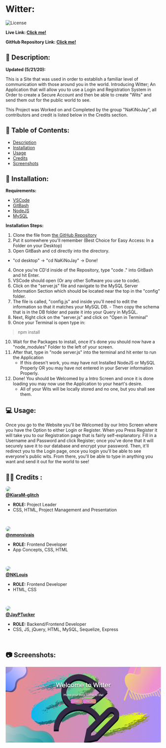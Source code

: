 # Witter: 
![License](https://img.shields.io/badge/License-CCL-brightgreen) 

**Live Link: [Click me!](https://nakinojay.herokuapp.com/)** 
 
**GitHub Repository Link: [Click me!](https://github.com/KiaraM-glitch/NaKiNoJay)** 
 
## 📄 Description: <a name='description'></a> 
**Updated (5/21/20):**

This is a Site that was used in order to establish a familiar level of communication with those around you in the world.  Introducing Witter; An Application that will allow you to use a Login and Registration System in Order to create a Secure Account and then be able to create "Wits" and send them out for the public world to see.  

This Project was Worked on and Completed by the group "NaKiNoJay", all contributors and credit is listed below in the Credits section.
 
## 📖 Table of Contents: 
- [Description](#description) 
- [Installation](#installation) 
- [Usage](#usage) 
- [Credits](#credits) 
- [Screenshots](#screenshots) 

 
## 🔌 Installation: <a name='installation'></a> 

**Requirements:**
- [VSCode](https://code.visualstudio.com/)
- [GitBash](https://git-scm.com/downloads)
- [NodeJS](https://nodejs.org/en/)
- [MySQL](https://dev.mysql.com/downloads/windows/installer/8.0.html)

**Installation Steps:**
1. Clone the file from [the GitHub Repository](https://github.com/KiaraM-glitch/NaKiNoJay)
2. Put it somewhere you'll remember (Best Choice for Easy Access: In a Folder on your Desktop)
3. Open GitBash and cd directly into the directory.
- "cd desktop" -> "cd NaKiNoJay" -> Done!
4. Once you're CD'd inside of the Repository, type "code ." into GitBash and hit Enter.
5. VSCode should open (Or any other Software you use to code).
6. Click on the "server.js" file and navigate to the MySQL Server Information Section which should be located near the top in the "config" folder.
7. The file is called, "config.js" and inside you'll need to edit the information so that it matches your MySQL DB. - Then copy the schema that is
in the DB folder and paste it into your Query in MySQL.
8. Next, Right click on the "server.js" and click on "Open in Terminal"
9. Once your Terminal is open type in:

> npm install

10. Wait for the Packages to install, once it's done you should now have a "node_modules" Folder to the left of your screen.
11. After that, type in "node server.js" into the terminal and hit enter to run the Application
    - If this doesn't work, you may have not Installed NodeJS or MySQL Properly OR you may have not entered in your Server information Properly.
12. Done! You should be Welcomed by a Intro Screen and once it is done loading you may now use the Application to your heart's desire.
    - All of your Wits will be locally stored and no one, but you shall see them.
 
## 💻 Usage: <a name='usage'></a> 
 
Once you go to the Website you'll be Welcomed by our Intro Screen where you have the Option to either Login or Register.  When you Press Register it will take you to our Registration page that is fairly self-explanatory.  Fill in a Username and Password and click Register; once you've done that it will securely save it to our database and encrypt your password.  Then, it'll redirect you to the Login page, once you login you'll be able to see everyone's public wits.  From there, you'll be able to type in anything you want and send it out for the world to see!
 
## 👨‍💼 Credits <a name='credits'></a>: 
 
<img src="https://avatars1.githubusercontent.com/u/60331626?s=400&u=46cffda8c75e6d33d7c837d0398ada93844e637f&v=4" width="70" style="max-width:100%; border-radius: 20px"></img><br>
<a href="https://github.com/KiaraM-glitch"><b>@KiaraM-glitch</b></a>
<ul>
    <li><b>ROLE:</b> Project Leader</li>
    <li>CSS, HTML, Project Management and Presentation</li>
</ul>
<br>

<img src="https://avatars2.githubusercontent.com/u/60205840?s=400&u=6b34b4599c5b54a0157794d564a7d663ba85bed6&v=4" width="70" style="max-width:100%; border-radius: 20px"></img><br>
<a href="https://github.com/nmonsivais"><b>@nmonsivais</b></a>
<ul>
    <li><b>ROLE:</b> Frontend Developer</li>
    <li>App Concepts, CSS, HTML</li>
</ul>
<br>

<img src="https://avatars1.githubusercontent.com/u/58704859?s=400&u=6adacae3bbfcc4293a859a3550492beb678318a9&v=4" width="70" style="max-width:100%; border-radius: 20px"></img><br>
<a href="https://github.com/NKLouis"><b>@NKLouis</b></a>
<ul>
    <li><b>ROLE:</b> Frontend Developer</li>
    <li>HTML, CSS</li>
</ul>
<br>

<img src="https://avatars0.githubusercontent.com/u/58493507?v=4" width="70" style="max-width:100%; border-radius: 20px"></img><br>
<a href="https://github.com/JayPTucker"><b>@JayPTucker</b></a>
<ul>
    <li><b>ROLE:</b> Backend/Frontend Developer</li>
    <li>CSS, JS, jQuery, HTML, MySQL, Sequelize, Express</li>
</ul>
<br>

<style> 

</style>
 
## 📷 Screenshots: <a name='screenshots'></a>
![Example](/public/img/example.png)